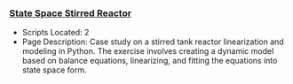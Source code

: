 ### [State Space Stirred Reactor](https://www.apmonitor.com/pdc/index.php/Main/ReactorStateSpace)
- Scripts Located: 2
- Page Description: Case study on a stirred tank reactor linearization and modeling in Python. The exercise involves creating a dynamic model based on balance equations, linearizing, and fitting the equations into state space form.
